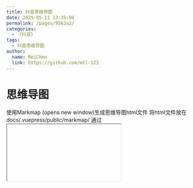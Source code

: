 ```yaml
---
title: 抖音思维导图
date: 2025-05-11 13:35:04
permalink: /pages/9563a2/
categories:
  - 《抖音》
tags:
  - 抖音思维导图
author: 
  name: MeiChen
  link: https://github.com/mtl-123
---
```


# 思维导图 

使用Markmap (opens new window)生成思维导图html文件
将html文件放在docs/.vuepress/public/markmap/
通过<iframe>插入到Markdown

# 思维导图

<iframe :src="$withBase('/markmap/01.抖音电商思维导图.html')" width="100%" height="400" frameborder="0" scrolling="No" leftmargin="0" topmargin="0"></iframe>

